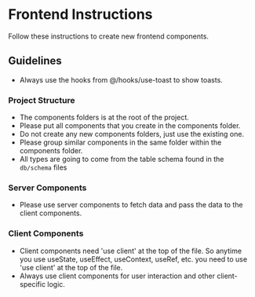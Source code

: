 # Frontend Instructions

Follow these instructions to create new frontend components.

## Guidelines

- Always use the hooks from @/hooks/use-toast to show toasts.

### Project Structure

- The components folders is at the root of the project.
- Please put all components that you create in the components folder.
- Do not create any new components folders, just use the existing one.
- Please group similar components in the same folder within the components folder.
- All types are going to come from the table schema found in the `db/schema` files

### Server Components

- Please use server components to fetch data and pass the data to the client components.

### Client Components

- Client components need 'use client' at the top of the file. So anytime you use useState, useEffect, useContext, useRef, etc. you need to use 'use client' at the top of the file.
- Always use client components for user interaction and other client-specific logic.
